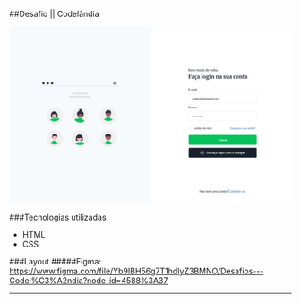 ##Desafio || Codelândia

<img src="assets/img/login.png">

###Tecnologias utilizadas

- HTML
- CSS

###Layout
#####Figma: https://www.figma.com/file/Yb9IBH56g7T1hdIyZ3BMNO/Desafios---Codel%C3%A2ndia?node-id=4588%3A37

---
